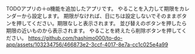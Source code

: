 TODOアプリの＋α機能を追加したアプリです。
やることを入力して期限をカレンダーから設定します。
期限がなければ、日にちは設定しないでそのままボタンを押してください。期限なしと表示されます。
並び替えのボタンを押したら期限の近いものから表示されます。
やることを終えたら削除ボタンを押してください。
https://github.com/hashimo000/to-do-app/assets/103234756/466873e2-3ccf-4017-8e7a-cc1c025e4a99
